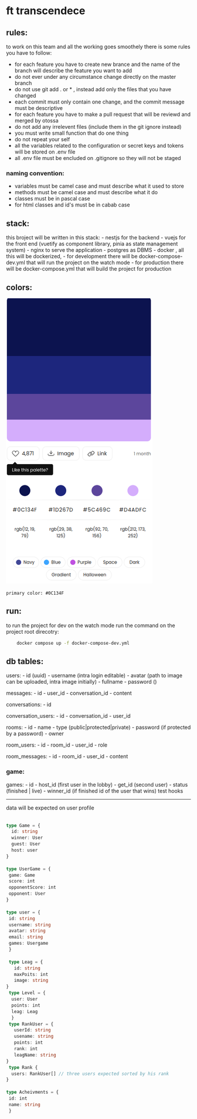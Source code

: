 # ft transcendece

## rules:
to work on this team and all the working goes smoothely there is some rules you have to follow:
 - for each feature you have to create new brance and the name of the branch will describe the feature you want to add
 - do not ever under any circumstance change directly on the master branch
 - do not use git add . or * , instead add only the files that you have changed
 - each commit must only contain one change, and the commit message must be descriptive
 - for each feature you have to make a pull request that will be reviewd and merged by otossa
 - do not add any irrelevent files (include them in the git ignore instead)
 - you must write small function that do one thing 
 - do not repeat your self
 - all the variables related to the configuration or secret keys and tokens will be stored on .env file
 - all .env file must be encluded on .gitignore so they will not be staged
### naming convention:
 - variables must be camel case and must describe what it used to store
 - methods must be camel case and must describe what it do
 - classes must be in pascal case
 - for html classes and id's must be in cabab case

## stack:
this broject will be written in this stack: 
    - nestjs for the backend
    - vuejs for the front end (vuetify as component library, pinia as state management system)
    - nginx to serve the application
    - postgres as DBMS 
    - docker , all this will be dockerized, 
        -   for development there will be docker-compose-dev.yml that will run the project on the watch mode
        -   for production there will be docker-compose.yml that will build the project for production
## colors:
![alt color palette](./docs/color_palette.png)


`primary color: #0C134F`
## run:

to run the project for dev on the watch mode run the command on the project root direcotry:

```bash
    docker compose up -f docker-compose-dev.yml
```



## db tables:

users:
    - id (uuid)
    - username (intra login editable)
    - avatar (path to image can be uploaded, intra image initially)
    - fullname
    - password ()

messages:
    - id 
    - user_id
    - conversation_id
    - content

conversations:
    - id

conversation_users:
    - id
    - conversation_id
    - user_id

rooms:
    - id
    - name
    - type (public|protected|private)
    - password (if protected by a password)
    - owner

room_users:
    - id
    - room_id
    - user_id
    - role

room_messages:
    - id
    - room_id
    - user_id
    - content


### game:

games:
    - id 
    - host_id (first user in the lobby)
    - get_id (second user)
    - status (finished | live)
    - winner_id (if finished id of the user that wins)
test hooks


--------------------------
data will be expected on user profile
```typescript

type Game = {
  id: string
  winner: User
  guest: User
  host: user
}

type UserGame = {
 game: Game
 score: int
 opponentScore: int
 opponent: User
}

type user = {
 id: string
 username: string
 avatar: string
 email: string
 games: Usergame
 }

 type Leag = {
   id: string
   maxPoits: int
   image: string
}
 type Level = {
  user: User
  points: int
  leag: Leag
  }
 type RankUser = {
   userId: string
   usename: string
   points: int
   rank: int
   leagName: string
}
 type Rank {
  users: RankUser[] // three users expected sorted by his rank
}

type Acheivments = {
 id: int
 name: string
 }

```

